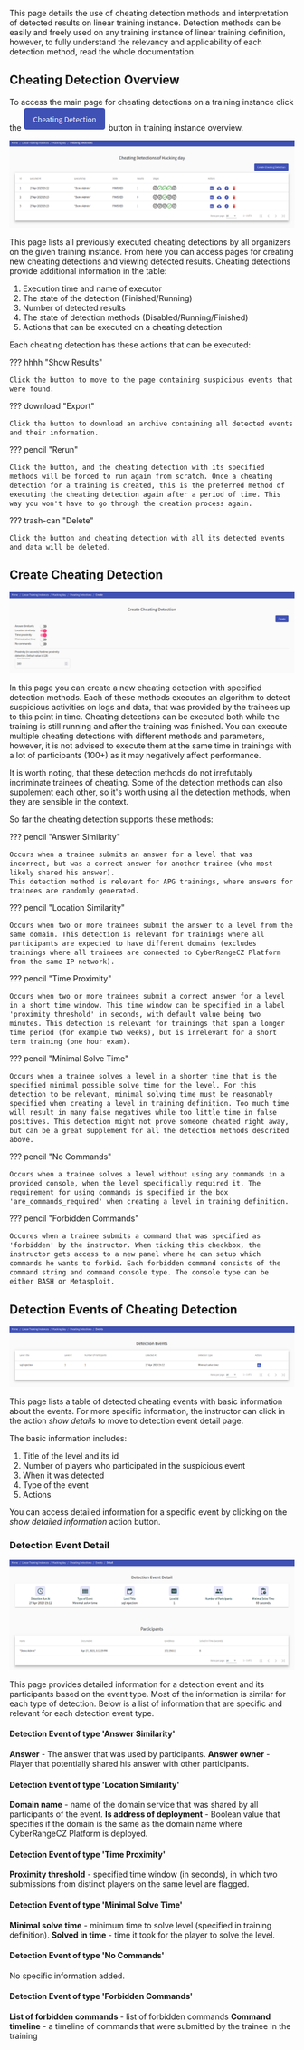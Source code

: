 This page details the use of cheating detection methods and interpretation of detected results on linear training instance. Detection methods can be easily and freely used on any training instance of linear training definition, however, to fully understand the relevancy and applicability of each detection method, read the whole documentation.

## Cheating Detection Overview
To access the main page for cheating detections on a training instance click the ![cheating-detection](../../img/user-guide-basic/training-agenda/cheating-detection/cheating-detection.png) button in training instance overview.

<p align="center">
  <img src="../../../img/user-guide-basic/training-agenda/cheating-detection/cheating-detection-overview.png">
</p>

This page lists all previously executed cheating detections by all organizers on the given training instance. From here you can access pages for creating new cheating detections and viewing detected results. Cheating detections provide additional information in the table:

1. Execution time and name of executor
2. The state of the detection (Finished/Running)
3. Number of detected results
4. The state of detection methods (Disabled/Running/Finished)
5. Actions that can be executed on a cheating detection

Each cheating detection has these actions that can be executed:

??? hhhh "Show Results"

    Click the button to move to the page containing suspicious events that were found.

??? download "Export"

    Click the button to download an archive containing all detected events and their information.

??? pencil "Rerun"

    Click the button, and the cheating detection with its specified methods will be forced to run again from scratch. Once a cheating detection for a training is created, this is the preferred method of executing the cheating detection again after a period of time. This way you won't have to go through the creation process again.

??? trash-can "Delete"

    Click the button and cheating detection with all its detected events and data will be deleted.

## Create Cheating Detection

<p align="center">
  <img src="../../../img/user-guide-basic/training-agenda/cheating-detection/cheating-detection-create.png">
</p>

In this page you can create a new cheating detection with specified detection methods. Each of these methods executes an algorithm to detect suspicious activities on logs and data, that was provided by the trainees up to this point in time. Cheating detections can be executed both while the training is still running and after the training was finished. You can execute multiple cheating detections with different methods and parameters, however, it is not advised to execute them at the same time in trainings with a lot of participants (100+) as it may negatively affect performance.

It is worth noting, that these detection methods do not irrefutably incriminate trainees of cheating. Some of the detection methods can also supplement each other, so it's worth using all the detection methods, when they are sensible in the context.

So far the cheating detection supports these methods:

??? pencil "Answer Similarity"

    Occurs when a trainee submits an answer for a level that was incorrect, but was a correct answer for another trainee (who most likely shared his answer).
    This detection method is relevant for APG trainings, where answers for trainees are randomly generated.

??? pencil "Location Similarity"

    Occurs when two or more trainees submit the answer to a level from the same domain. This detection is relevant for trainings where all participants are expected to have different domains (excludes trainings where all trainees are connected to CyberRangeCZ Platform from the same IP network).

??? pencil "Time Proximity"

    Occurs when two or more trainees submit a correct answer for a level in a short time window. This time window can be specified in a label 'proximity threshold' in seconds, with default value being two minutes. This detection is relevant for trainings that span a longer time period (for example two weeks), but is irrelevant for a short term training (one hour exam).

??? pencil "Minimal Solve Time"

    Occurs when a trainee solves a level in a shorter time that is the specified minimal possible solve time for the level. For this detection to be relevant, minimal solving time must be reasonably specified when creating a level in training definition. Too much time will result in many false negatives while too little time in false positives. This detection might not prove someone cheated right away, but can be a great supplement for all the detection methods described above.

??? pencil "No Commands"

    Occurs when a trainee solves a level without using any commands in a provided console, when the level specifically required it. The requirement for using commands is specified in the box 'are_commands_required' when creating a level in training definition.

??? pencil "Forbidden Commands"

    Occures when a trainee submits a command that was specified as 'forbidden' by the instructor. When ticking this checkbox, the instructor gets access to a new panel where he can setup which commands he wants to forbid. Each forbidden command consists of the command string and command console type. The console type can be either BASH or Metasploit.

## Detection Events of Cheating Detection

<p align="center">
  <img src="../../../img/user-guide-basic/training-agenda/cheating-detection/detection-events-overview.png">
</p>

This page lists a table of detected cheating events with basic information about the events. For more specific information, the instructor can click in the action *show details* to move to detection event detail page.

The basic information includes:

1. Title of the level and its id
2. Number of players who participated in the suspicious event
3. When it was detected
4. Type of the event
5. Actions

You can access detailed information for a specific event by clicking on the *show detailed information* action button.

### Detection Event Detail

<p align="center">
  <img src="../../../img/user-guide-basic/training-agenda/cheating-detection/detection-events-detail.png">
</p>

This page provides detailed information for a detection event and its participants based on the event type. Most of the information is similar for each type of detection. Below is a list of information that are specific and relevant for each detection event type.

#### Detection Event of type 'Answer Similarity'

**Answer** - The answer that was used by participants.
**Answer owner** - Player that potentially shared his answer with other participants.

#### Detection Event of type 'Location Similarity'

**Domain name** - name of the domain service that was shared by all participants of the event.
**Is address of deployment** - Boolean value that specifies if the domain is the same as the domain name where CyberRangeCZ Platform is deployed.

#### Detection Event of type 'Time Proximity'

**Proximity threshold** - specified time window (in seconds), in which two submissions from distinct players on the same level are flagged.

#### Detection Event of type 'Minimal Solve Time'

**Minimal solve time** - minimum time to solve level (specified in training definition).
**Solved in time** - time it took for the player to solve the level.

#### Detection Event of type 'No Commands'

No specific information added.

#### Detection Event of type 'Forbidden Commands'

**List of forbidden commands** - list of forbidden commands
**Command timeline** - a timeline of commands that were submitted by the trainee in the training
